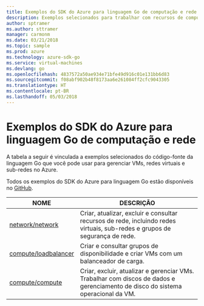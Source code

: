```yaml
---
title: Exemplos do SDK do Azure para linguagem Go de computação e rede
description: Exemplos selecionados para trabalhar com recursos de computação como VMs e redes virtuais do SDK do Azure para linguagem Go.
author: sptramer
ms.author: sttramer
manager: carmonm
ms.date: 03/21/2018
ms.topic: sample
ms.prod: azure
ms.technology: azure-sdk-go
ms.service: virtual-machines
ms.devlang: go
ms.openlocfilehash: 4837572a50ae934e71bfe49d916c01e131bb6d83
ms.sourcegitcommit: f08abf902b48f8173aa6e261084ff2cfc9043305
ms.translationtype: HT
ms.contentlocale: pt-BR
ms.lasthandoff: 05/03/2018
---
```

# <a name="azure-sdk-for-go-samples-for-compute-and-networking"></a>Exemplos do SDK do Azure para linguagem Go de computação e rede

A tabela a seguir é vinculada a exemplos selecionados do código-fonte da linguagem Go que você pode usar para gerenciar VMs, redes virtuais e sub-redes no Azure. 

Todos os exemplos do SDK do Azure para linguagem Go estão disponíveis no [GitHub](https://github.com/Azure-Samples/azure-sdk-for-go-samples).

| NOME | DESCRIÇÃO |
|------|-------------|
| [network/network](https://github.com/Azure-Samples/azure-sdk-for-go-samples/blob/master/network/network.go) | Criar, atualizar, excluir e consultar recursos de rede, incluindo redes virtuais, sub-redes e grupos de segurança de rede. |
| [compute/loadbalancer](https://github.com/Azure-Samples/azure-sdk-for-go-samples/blob/master/compute/loadbalancer.go) | Criar e consultar grupos de disponibilidade e criar VMs com um balanceador de carga. |
| [compute/compute](https://github.com/Azure-Samples/azure-sdk-for-go-samples/blob/master/compute/compute.go) | Criar, excluir, atualizar e gerenciar VMs. Trabalhar com discos de dados e gerenciamento de disco do sistema operacional da VM. |
